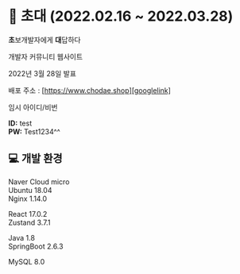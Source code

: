 # :email: 초대 (2022.02.16 ~ 2022.03.28)
**초**보개발자에게 **대**답하다   
   
개발자 커뮤니티 웹사이트
   
2022년 3월 28일 발표
   
    
배포 주소 : [https://www.chodae.shop][googlelink]

[googlelink]: https://www.chodae.shop "초대"


임시 아이디/비번

**ID:** test    
**PW:** Test1234^^


## :computer:	 개발 환경 
Naver Cloud micro   
Ubuntu 18.04    
Nginx 1.14.0
   
React 17.0.2       
Zustand 3.7.1   
   
Java 1.8   
SpringBoot 2.6.3         

MySQL 8.0      
